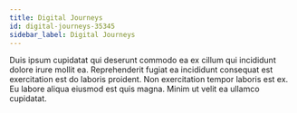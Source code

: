 ```yaml
---
title: Digital Journeys
id: digital-journeys-35345
sidebar_label: Digital Journeys
---
```


Duis ipsum cupidatat qui deserunt commodo ea ex cillum qui incididunt dolore irure mollit ea. Reprehenderit fugiat ea incididunt consequat est exercitation est do laboris proident. Non exercitation tempor laboris est ex. Eu labore aliqua eiusmod est quis magna. Minim ut velit ea ullamco cupidatat.

